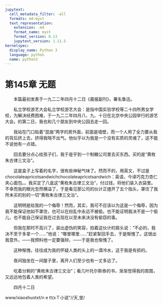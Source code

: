 ```yaml
---
jupytext:
  cell_metadata_filter: -all
  formats: md:myst
  text_representation:
    extension: .md
    format_name: myst
    format_version: 0.13
    jupytext_version: 1.11.5
kernelspec:
  display_name: Python 3
  language: python
  name: python3
---
```

# 第145章  无题 

　　本篇最初发表于一九二二年四月十二日《晨报副刊》，署名鲁迅。 

　　私立学校游艺大会私立学校游艺大会：是指中国实验学校等二十四所男女学校，为解决经费困难，于一九二二年四月八、九、十日在北京中央公园举行的游艺大会。的第二日，我也和几个朋友到中央公园去走一回。 

　　我站在门口贴着“昆曲”两字的房外面，前面是墙壁，而一个人用了全力要从我的背后挤上去，挤得我喘不出气。他似乎以为我是一个没有实质的灵魂了，这不能不说他有一点错。 

　　回去要分点心给孩子们，我于是乎到一个制糖公司里去买东西。买的是“黄枚朱古律三文治”。 

　　这是盒子上写着的名字，很有些神秘气味了。然而不的，用英文，不过是chocolateapricotsandwichchocolateapricotsandwich：英语，今译巧克力杏仁夹心面包。。我买定了八盒这“黄枚朱古律三文治”，付过钱，将他们装入衣袋里。不幸而我的眼光忽然横溢了，于是看见那公司的伙计正揸开了五个指头，罩住了我所未买的别的一切“黄枚朱古律三文治”。 

　　这明明是给我的一个侮辱！然而，其实，我可不应该以为这是一个侮辱，因为我不能保证他如不罩住，也可以在纷乱中永远不被偷。也不能证明我决不是一个偷儿，也不能自己保证我在过去现在以至未来决没有偷窃的事。 

　　但我在那时不高兴了，装出虚伪的笑容，拍着这伙计的肩头说：“不必的，我决不至于多拿一个……”他说：“哪里哪里……”赶紧掣回手去，于是惭愧了。这很出我意外，——我预料他一定要强辩，——于是我也惭愧了。 

　　这种惭愧，往往成为我的怀疑人类的头上的一滴冷水，这于我是有损的。 

　　夜间独坐在一间屋子里，离开人们至少也有一丈多远了。 

　　吃着分剩的“黄枚朱古律三文治”；看几叶托尔斯泰的书，渐渐觉得我的周围，又远远地包着人类的希望。 

　　四月十二日 

www/xiaoshuotxt/n e tt(xＴ小说"//天,堂/ 

